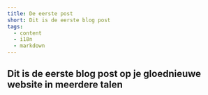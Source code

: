 ```yaml
---
title: De eerste post
short: Dit is de eerste blog post
tags:
  - content
  - i18n
  - markdown
---
```

## Dit is de eerste blog post op je gloednieuwe website in meerdere talen